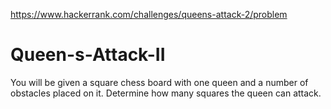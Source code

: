 https://www.hackerrank.com/challenges/queens-attack-2/problem

# Queen-s-Attack-II
You will be given a square chess board with one queen and a number of obstacles placed on it. Determine how many squares the queen can attack.
